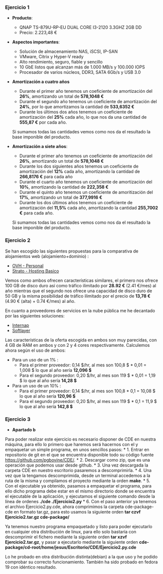 ### Ejercicio 1

* **Producto**:
   * QNAP TS-879U-RP-EU DUAL CORE I3-2120 3.3GHZ 2GB DD
   * Precio: 2.223,48 €


* **Aspectos importantes**:
   * Solución de almacenamiento NAS, iSCSI, IP-SAN
   * VMware, Citrix y Hyper-V ready
   * Alto rendimiento, seguro, fiable y sencillo
   * 10 GbE listos que alcanzan más de 1.000 MB/s y 100.000 IOPS
   * Procesador de varios núcleos, DDR3, SATA 6Gb/s y USB 3.0


* **Amortización a cuatro años**
   * Durante el primer año tenemos un coeficiente de amortización del **26%**,  amortizando un total de **578,1048 €**	 
   * Durante el segundo año tenemos un coeficiente de amortización del **24%**, por lo que amortizamos la cantidad de **533,6352 €**
   * Durante los últimos dos años tenemos un coeficiente de amortización del **25%** cada año, lo que nos da una cantidad de **555,87 €** por cada año.

    Si sumamos todas las cantidades vemos como nos da el resultado la base imponible del producto.

* **Amortización a siete años**:
   * Durante el primer año tenemos un coeficiente de amortización del **26%**,  amortizando un total de **578,1048 €**
   * Durante los dos siguientes años tenemos un coeficiente de amortización del **12%** cada año, amortizando la cantidad de **266,8176 €** para cada año
   * Durante el cuarto año tenemos un coeficiente de amortización del **10%**, amortizando la cantidad de **222,358 €**
   * Durante el quinto año tenemos un coeficiente de amoritización del **17%**, amortizando un total de **377,9916 €**
   * Durante los dos últimos años tenemos un coeficiente  de amortización del **11,5%** cada año, amortizando la cantidad **255,7002 €** para cada año.

    Si sumamos todas las cantidades vemos como nos da el resultado la base imponible del producto.



### Ejercicio 2

Se han escogido las siguientes propuestas para la comparativa de alojamientos web (alojamiento+dominio) :
* [OVH - Personal](http://www.ovh.es/hosting/index.xml)
* [Strato - Hosting Basico](http://www.strato.es/hosting/paquetes/)

Vemos como ambos ofrecen características similares, el primero nos ofrece 100 GB de disco duro así como tráfico ilimitado por **28.92 €** (2.41 €/mes) al año mientras que el segundo nos ofrece una capacidad de disco duro de 50 GB y la misma posibilidad de tráfico ilimitado por el precio de **13,78 €** (4.90 € (alta) + 0.74 €/mes) al año.

En cuanto a proveedores de servicios en la nube pública me he decantado por las siguientes soluciones:
* [Internap](http://www.internap.com/agile/flexible-cloud-hosting-solutions/enterprise-public-cloud-solutions/)
* [Softlayer](http://www.softlayer.com/cloudlayer/computing#)

Las características de la oferta escogida en ambos son muy parecidas, con 4 GB de RAM en ambos y con 2 y 4 cores respectivamente. Calculemos ahora según el uso de ambos:
* Para un uso de un 1% :
    * Para el primer proveedor: 0,14 $/hr, al mes son 100,8 $ * 0,01 = 1,008 $ lo que al año sería **12,096 $**
    * Para el segundo proveedor: 0,20 $/hr, al mes son 119 $ * 0,01 = 1,19 $ lo que al año sería **14,28 $**
* Para un uso de un 10% :
    * Para el primer proveedor: 0,14 $/hr, al mes son 100,8 * 0,1 = 10,08 $ lo que al año sería **120,96 $**
    * Para el segundo proveedor: 0,20 $/hr, al mes son 119 $ * 0,1 = 11,9 $ lo que al año sería **142,8 $**


### Ejercicio 3
   * **Apartado b**

  Para poder realizar este ejercicio es necesario disponer de CDE en nuestra máquina, para ello lo primero que haremos será hacernos con el y empaquetar un simple programa, en unos sencillos pasos:
     * 1. Entrar en repositorio de git en el que se encuentra disponible todo su código fuente https://github.com/pgbovine/CDE/.
     * 2. Descargar como zip, que es una operación que podemos usar desde github.
     * 3. Una vez descargada la carpeta CDE en nuestro escritorio pasaremos a descomprimirla.
     * 4. Una vez que la tengamos descomprimida, desde un terminal accedemos a la ruta de la misma y compilamos el proyecto mediante la orden **make**.
     * 5. Con el ejecutable ya obtenido, pasamos a empaquetar el programa, para ello dicho programa debe estar en el mismo directorio donde se encuentra el ejecutable de la aplicación, y ejecutamos el siguiente comando desde la línea de ordenes **./cde ./Ejercicio2.py**
     * 6. Con el paso anterior ya tenemos el archivo Ejercicio2.py.cde, ahora comprimimos la carpeta cde-package-cde en formato tar.gz, para esto usamos la siguiente orden **tar czvf Ejercicio2.tar.gz cde-package/**


  Ya tenemos nuestro programa empaquetado y listo para poder ejecutarlo en cualquier otra distribución de linux, para ello solo bastaría con descomprimir el fichero mediante la siguiente orden **tar xzvf Ejercicio2.tar.gz**, y pasar a ejecutarlo mediante la siguiente orden **cde-package/cd-root/home/jesus/Escritorio/CDE/Ejercicio2.py.cde**

  Lo he probado en otra distribución distinta(debian) a la que uso y he podido comprobar su correcto funcionamiento. También ha sido probado en fedora 19 con idéntico resultado.